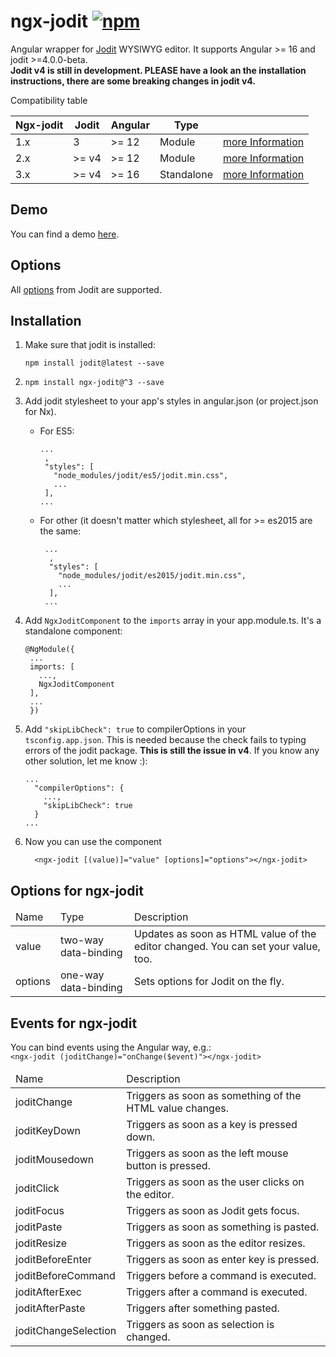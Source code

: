 # ngx-jodit <a href="https://www.npmjs.com/package/ngx-jodit"><img alt="npm" src="https://img.shields.io/npm/v/ngx-jodit"></a></h1>

Angular wrapper for <a href="https://github.com/xdan/jodit">Jodit</a> WYSIWYG editor. It supports Angular >= 16 and jodit >=4.0.0-beta.
<br/>**Jodit v4 is still in development. PLEASE have a look an the installation instructions, there are some breaking changes in jodit v4.**

Compatibility table

<table>
<thead><tr><th>Ngx-jodit</th><th>Jodit</th><th>Angular</th><th>Type</th><th></th></tr></thead>
<tbody>
<tr>
<td>1.x</td><td>3</td><td>&gt= 12</td><td>Module</td><td><a href="https://github.com/julianpoemp/ngx-jodit/">more Information</a></td>
</tr>
<tr>
<td>2.x</td><td>&gt;= v4</td><td>&gt= 12</td><td>Module</td><td><a href="https://github.com/julianpoemp/ngx-jodit/tree/v2.x">more Information</a></td>
</tr>
<tr>
<td>3.x</td><td>&gt;= v4</td><td>&gt= 16</td><td>Standalone</td><td><a href="https://github.com/julianpoemp/ngx-jodit/tree/v3.x">more Information</a></td>
</tr>
</tbody>
</table>

## Demo

You can find a demo [here](https://julianpoemp.github.io/ngx-jodit/).

## Options

All [options](https://xdsoft.net/jodit/docs/classes/config.Config.html) from Jodit are supported.

## Installation

1. Make sure that jodit is installed:
   ```
   npm install jodit@latest --save
   ```
2. ```
   npm install ngx-jodit@^3 --save
   ```
3. Add jodit stylesheet  to your app's styles in angular.json (or project.json for
   Nx).
   - For ES5:
      ```
      ...
       ,
       "styles": [
         "node_modules/jodit/es5/jodit.min.css",
         ...
       ],
      ...
      ```
   - For other (it doesn't matter which stylesheet, all for >= es2015 are the same:
     ```
      ...
       ,
       "styles": [
         "node_modules/jodit/es2015/jodit.min.css",
         ...
       ],
      ...
     ```
4. Add `NgxJoditComponent` to the `imports` array in your app.module.ts. It's a standalone component:
   ```
   @NgModule({
    ...
    imports: [
      ...,
      NgxJoditComponent
    ],
    ...
    })
   ```
5. Add `"skipLibCheck": true` to compilerOptions in your `tsconfig.app.json`. This is needed because the
   check fails to typing errors of the jodit package. **This is still the issue in v4**. If you know any other solution, let me know :):
   ```
   ...
     "compilerOptions": {
       ...,
       "skipLibCheck": true
     }
   ...
   ```
6. Now you can use the component
   
   ```angular2html
     <ngx-jodit [(value)]="value" [options]="options"></ngx-jodit>
   ```


## Options for ngx-jodit

<table class="table table-sm table-striped table-bordered">
  <thead>
  <tr>
    <td class="fw-bold">Name</td>
    <td class="fw-bold">Type</td>
    <td class="fw-bold">Description</td>
  </tr>
  </thead>
  <tbody>
  <tr>
    <td>value</td>
    <td>two-way data-binding</td>
    <td>Updates as soon as HTML value of the editor changed. You can set your value, too.</td>
  </tr>
  <tr>
    <td>options</td>
    <td>one-way data-binding</td>
    <td>Sets options for Jodit on the fly.</td>
  </tr>
  </tbody>
</table>

## Events for ngx-jodit
<p>
  You can bind events using the Angular way, e.g.:<br/><code>&lt;ngx-jodit (joditChange)="onChange($event)">&lt;/ngx-jodit></code>
</p>
<table class="table table-sm table-striped table-bordered">
  <thead>
  <tr>
    <td class="fw-bold">Name</td>
    <td class="fw-bold">Description</td>
  </tr>
  </thead>
  <tbody>
  <tr>
    <td>joditChange</td>
    <td>Triggers as soon as something of the HTML value changes.</td>
  </tr>
  <tr>
    <td>joditKeyDown</td>
    <td>Triggers as soon as a key is pressed down.</td>
  </tr>
  <tr>
    <td>joditMousedown</td>
    <td>Triggers as soon as the left mouse button is pressed.</td>
  </tr>
  <tr>
    <td>joditClick</td>
    <td>Triggers as soon as the user clicks on the editor.</td>
  </tr>
  <tr>
    <td>joditFocus</td>
    <td>Triggers as soon as Jodit gets focus.</td>
  </tr>
  <tr>
    <td>joditPaste</td>
    <td>Triggers as soon as something is pasted.</td>
  </tr>
  <tr>
    <td>joditResize</td>
    <td>Triggers as soon as the editor resizes.</td>
  </tr>
  <tr>
    <td>joditBeforeEnter</td>
    <td>Triggers as soon as enter key is pressed.</td>
  </tr>
  <tr>
    <td>joditBeforeCommand</td>
    <td>Triggers before a command is executed.</td>
  </tr>
  <tr>
    <td>joditAfterExec</td>
    <td>Triggers after a command is executed.</td>
  </tr>
  <tr>
    <td>joditAfterPaste</td>
    <td>Triggers after something pasted.</td>
  </tr>
  <tr>
    <td>joditChangeSelection</td>
    <td>Triggers as soon as selection is changed.</td>
  </tr>
  </tbody>
</table>
